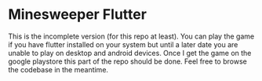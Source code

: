 # Minesweeper Flutter

This is the incomplete version (for this repo at least). You can play the game if you have flutter installed on your system but until a later date you are unable to play on desktop and android devices. Once I get the game on the google playstore this part of the repo should be done. Feel free to browse the codebase in the meantime.
